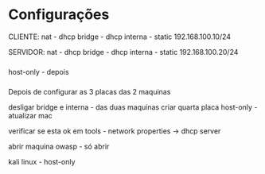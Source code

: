 # Configurações

CLIENTE:
nat - dhcp
bridge - dhcp
interna - static 192.168.100.10/24

SERVIDOR:
nat - dhcp
bridge - dhcp
interna - static 192.168.100.20/24

###

host-only - depois

###

Depois de configurar as 3 placas das 2 maquinas

desligar bridge e interna - das duas maquinas
criar quarta placa host-only - atualizar mac

verificar se esta ok em tools - network
properties -> dhcp server

abrir maquina owasp - só abrir

kali linux - host-only

